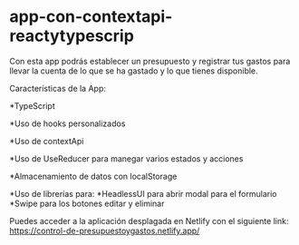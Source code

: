 # app-con-contextapi-reactytypescrip
Con esta app podrás establecer un presupuesto y registrar tus gastos para llevar la cuenta de lo que se ha gastado y lo que tienes disponible.

Características de la App:

  *TypeScript
  
  *Uso de hooks personalizados
  
  *Uso de contextApi
  
  *Uso de UseReducer para manegar varios estados y acciones
  
  *Almacenamiento de datos con localStorage
  
  *Uso de librerías para:
    *HeadlessUI para abrir modal para el formulario
    *Swipe para los botones editar y eliminar

Puedes acceder a la aplicación desplagada en Netlify con el siguiente link:
https://control-de-presupuestoygastos.netlify.app/
